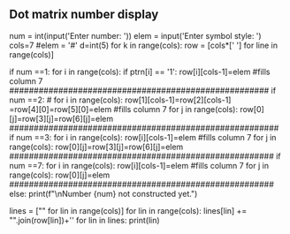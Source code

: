 ## Dot matrix number display 
 
num = int(input('Enter number: '))
elem = input('Enter symbol style: ')
cols=7
#elem = '#'
d=int(5)
for k in range(cols):
    row = [cols*[' '] for line in range(cols)] 


if num ==1:
    for i in range(cols):
        if ptrn[i] == '1':
            row[i][cols-1]=elem #fills column 7
#####################################################
if num ==2:   #
    for i in range(cols):
            row[1][cols-1]=row[2][cols-1]\
            =row[4][0]=row[5][0]=elem #fills column 7
    for j in range(cols):
            row[0][j]=row[3][j]=row[6][j]=elem  
#######################################################           
if num ==3:
    for i in range(cols):
            row[i][cols-1]=elem #fills column 7
    for j in range(cols):
            row[0][j]=row[3][j]=row[6][j]=elem             
######################################################
if num ==7:
    for i in range(cols):
            row[i][cols-1]=elem #fills column 7
    for j in range(cols):
            row[0][j]=elem
######################################################   
else:
    print(f"\nNumber {num} not constructed yet.")
    

    
lines = ["" for lin in range(cols)]
for lin in range(cols):
    lines[lin] += "".join(row[lin])+''
for lin in lines:
    print(lin)
    
